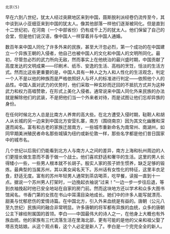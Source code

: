     北京(5) 

   早在六到八世纪，犹太人经过突厥地区来到中国，聂斯脱利派经卷仍流传至今，其中谈到从小亚细亚来到中国的犹太人。像其他部落一样他们逐渐被同化。但是直到十二世纪初，在河南（一个中部省份）仍有成千上万的犹太人。他们保留了自己的会堂，但是他们说汉语，像中国人一样穿着并与中国人通婚。

   数百年来中国人同化了许多外来的民族，甚至大汗忽必烈，第一个成功的在中国建立一个异族王朝的入侵者，他自己也被中国人的文化和中国人的文明所同化。最初，尽管忽必烈的武力所向无敌，然而事实上在他统治的最兴盛时期，中国贡献了高度发达的文明成果——印刷术、纸币、安逸的生活、高档的烹饪，恬淡的生活方式。然而比这些更重要的是，中国人具有一种人之为人和人性化的生活观念，判定一个人不是以他的种族而是严格依照好人与坏人的标准进行判定——依照他个人的品性。中国人面对武力的优势时，他们采取一种玄妙而迂回的不抵抗方式并为这种武力和权力高唱赞歌，在形式上美化入侵者。通常说来中国人同化外来民族的办法就是解除他们的武装，不是把他们当一个外来者对待，而是试图让他们忘却异族的身份。

   在任何时候北方人总是比南方人养育的高大些。在北方遭受入侵时期，鞑靼人和胡人从长城的另一边来到中国北方安营扎寨，南方（围绕南京）因为其文化幽雅和深邃而闻名。富有和古老的家族迁居南方，一些城市重新命名为南常州、南湖州，如同早期美洲殖民者命名那些城镇为纽约或新伦敦一样，那些名字都是他们昔日国家中的城市名。

   几个世纪以后我们仍能看到北方人与南方人之间的差异，南方上海和杭州周边的人们更擅长做生意而不善于做一个战士。他们喜欢舒适和奢华的生活。这里的男人长得矮小一些，一些男人根本就不长胡子。殷实人家的孩子娇生惯养，缺乏足够的锻炼。最典型的当属苏州，其以美女闻名天下。苏州话有女性化的特征，这里丰衣足食，舒适无度。富有的苏州年轻男人通常到茶店喝茶，吃早餐，读报一直到十一点。据说一个苏州男人打架时，一边挽起衣袖说“过来！”一边一步一步往后退，等到衣袖挽起时他已安全地站在自家的房门前。然而这块地方还以学术和众多大图书馆闻名。书香门第的女孩在书山中耳濡目染地成长。她们中的许多人能写就漂亮、甜美与忧郁悲伤的爱情诗篇。在中国北方，引入外来血统是有益的。唐朝（公元八至九世纪）民族间的融合非常明显。许多唐朝的将军都有异族的血统，众多的唐朝公主下嫁给附属国的首领。李白——中国最伟大的诗人之一，在他身上大概也有外族血统。他的家族有三代流落生活在里海北部，更有可能的是他的父亲和祖父娶了塔吉克姑娘。从这个观点看，这个人必定是新人了。李白是一个完完全全的新人。

